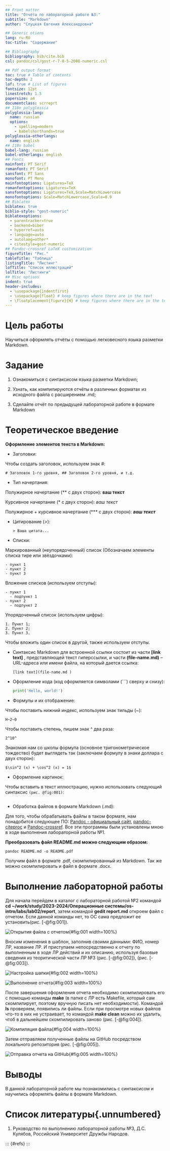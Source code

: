 ```yaml
---
## Front matter
title: "Отчёта по лабораторной работе №3:"
subtitle: "Markdown"
author: "Слуцкая Евгения Александровна"

## Generic otions
lang: ru-RU
toc-title: "Содержание"

## Bibliography
bibliography: bib/cite.bib
csl: pandoc/csl/gost-r-7-0-5-2008-numeric.csl

## Pdf output format
toc: true # Table of contents
toc-depth: 2
lof: true # List of figures
fontsize: 12pt
linestretch: 1.5
papersize: a4
documentclass: scrreprt
## I18n polyglossia
polyglossia-lang:
  name: russian
  options:
	- spelling=modern
	- babelshorthands=true
polyglossia-otherlangs:
  name: english
## I18n babel
babel-lang: russian
babel-otherlangs: english
## Fonts
mainfont: PT Serif
romanfont: PT Serif
sansfont: PT Sans
monofont: PT Mono
mainfontoptions: Ligatures=TeX
romanfontoptions: Ligatures=TeX
sansfontoptions: Ligatures=TeX,Scale=MatchLowercase
monofontoptions: Scale=MatchLowercase,Scale=0.9
## Biblatex
biblatex: true
biblio-style: "gost-numeric"
biblatexoptions:
  - parentracker=true
  - backend=biber
  - hyperref=auto
  - language=auto
  - autolang=other*
  - citestyle=gost-numeric
## Pandoc-crossref LaTeX customization
figureTitle: "Рис."
tableTitle: "Таблица"
listingTitle: "Листинг"
lofTitle: "Список иллюстраций"
lolTitle: "Листинги"
## Misc options
indent: true
header-includes:
  - \usepackage{indentfirst}
  - \usepackage{float} # keep figures where there are in the text
  - \floatplacement{figure}{H} # keep figures where there are in the text
---
```


# Цель работы

Научиться оформлять отчёты с помощью легковесного языка разметки Markdown.

# Задание

1. Ознакомиться с синтаксисом языка разметки Markdown;

2. Узнать, как компилируются отчёты в различных форматах из исходного файла с расширением .md;

3. Сделайте отчёт по предыдущей лабораторной работе в формате Markdown

# Теоретическое введение

**Оформление элементов текста в Markdown:**

- Заголовки:

Чтобы создать заголовок, используем знак #:
  
  ```# Заголовок 1-го уровня, ## Заголовок 2-го уровня, и т.д.```
  
- Тип начертания:
 
Полужирное начертание (** с двух сторон): **ваш текст**
  
Курсивное начертание (* с двух сторон): *ваш текст*
  
Полужирное + курсивное начертание (*** с двух сторон): ***ваш текст***
  
- Цитирование (>):

  ```> Ваша цитата...```
  
- Списки:

Маркированный (неупорядоченный) список (Обозначаем элементы списка тире или звёздочками):
  
  ```
  - пункт 1
  - пункт 2
  - пункт 3
  ```
  
Вложение списков (используем отступы):
  
  ```
  - пункт 1
  	- подпункт 1
  - пункт 2
  	- подпункт 2
  ```
  
Упорядоченный список (используем цифры):
  
  ```
  1. Пункт 1;
  2. Пункт 2;
  3. Пункт 3.
  ```
  
Чтобы вложить один список в другой, также используем отступы.
  
- Синтаксис Markdown для встроенной ссылки состоит из части **[link text]** , представляющей текст гиперссылки, и части **(file-name.md)** – URL-адреса или имени файла, на который дается ссылка:

  ```[link text](file-name.md )```
  
- Оформление кода (код оформляется символами (```) сверху и снизу):

    ``` python
    print('Hello, world!')
    ```
  
- Формулы и их отображение:

Чтобы поставить нижний индекс, используем знак тильды (~):
  
 ```H~2~0``` 
  
Чтобы поставить степень, пишем знак ^ два раза:
  
  ```2^10^```
  
Знакомая нам со школы формула (основное тригонометрическое тождество) будет выглядеть так (заключаем формулу в знаки доллара с двух сторон):

  ```$\sin^2 (x) + \cos^2 (x) = 1$```
  
- Оформление картинок:

Чтобы вставить в текст иллюстрацию, нужно использовать следующий синтаксис ```(рис. @fig:001)```:
  
```![[указываем название изображения](относительный путь к изображению){#fig:001 width=70%} 
```

- Обработка файлов в формате Markdown (.md):

Для того, чтобы обрабатывать файлы в таком формате, нам понадобится следующее ПО: [Pandoc - официальный сайт](https://pandoc.org/), [pandoc-citeproc](https://github.com/jgm/pandoc/releases) и [Pandoc-crossref](https://github.com/lierdakil/pandoc-crossref/releases). Все эти программы были установлены мною в ходе выполнения лабораторной работы №1.
  
**Преобразовать файл README.md можно следующим образом:**

```
pandoc README.md -o README.pdf
```

Получим файл в формате .pdf, скомпилированный из Markdown. Так же можно скомпилировать и файл в формате .docx.
  
# Выполнение лабораторной работы

Для начала перейдем в каталог с лабораторной работой №2 командой **cd ~/work/study/2023-2024/Операционные системы/os-intro/labs/lab02/report**, затем командой **gedit report.md** откроем файл с отчетом. Если данной команды нет, то ОС сама предложит ее установить(рис. [-@fig:001]).

![Открытия файла с отчетом](image/1.png ){#fig:001 width=100%}

Вносим изменения в шаблон, заполнив своими данными: ФИО, номер ЛР, название ЛР. И приступаем непосредственно к отчету по выполненным в ходе ЛР действий и их описанию, используя базовые сведения из теоритической части ЛР №3 (рис. [-@fig:002]), (рис. [-@fig:003]).

![Настройка шапки](image/2.png ){#fig:002 width=100%}

![Выполнение отчета](image/3.png ){#fig:003 width=100%}

После завершения оформления отчета необходимо скомпилировать его с помощью команды **make** (в папке с ЛР есть Makefile, который сам скомпилирует, поэтому вручную писать нет необходимости). Командой **ls** проверяем, появились ли файлы. Если при просмотре новых файлов что-то в них не устраивает, то командой **make clean** можно их удалить, чтоб в дальнейшем скомпилировать заново (рис. [-@fig:004]).
    
![Компиляция файла](image/4.png ){#fig:004 width=100%}

Затем отправляем полученные файлы на GitHub посредством локального репозитория (рис. [-@fig:005]).

![Отправка отчета на GitHub](image/5.png ){#fig:005 width=100%}

# Выводы

В данной лабораторной работе мы познакомились с синтаксисом и научились оформлять файлы в формате Markdown.

# Список литературы{.unnumbered}

1. Руководство по выполнению лабораторной работы №3, Д.С. Кулябов, Российский Университет Дружбы Народов.

::: {#refs}
:::
